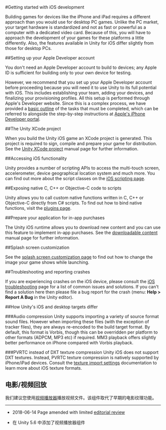 #Getting started with iOS development

Building games for devices like the iPhone and iPad requires a different approach than you would use for desktop PC games. Unlike the PC market, your target hardware is standardized and not as fast or powerful as a computer with a dedicated video card. Because of this, you will have to approach the development of your games for these platforms a little differently. Also, the features available in Unity for iOS differ slightly from those for desktop PCs.

##Setting up your Apple Developer account

You don't need an Apple Developer account to build to devices; any Apple ID is sufficient for building only to your own device for testing. 

However, we recommend that you set up your Apple Developer account before proceeding because you will need it to use Unity to its full potential with iOS. This includes establishing your team, adding your devices, and finalizing your provisioning profiles. All this setup is performed through Apple's Developer website. Since this is a complex process, we have provided a [basic outline](iphone-accountsetup.html) of the tasks that must be completed, which can be referred to alongside the step-by-step instructions at [Apple's iPhone Developer portal](http://developer.apple.com/iphone).



##The Unity XCode project

When you build the Unity iOS game an XCode project is generated. This project is required to sign, compile and prepare your game for distribution. See the [Unity XCode project](StructureOfXcodeProject.html) manual page for further information.



##Accessing iOS functionality

Unity provides a number of scripting APIs to access the multi-touch screen, accelerometer, device geographical location system and much more. You can find out more about the script classes on the [iOS scripting page](iphone-API.html).



##Exposing native C, C++ or Objective-C code to scripts

Unity allows you to call custom native functions written in C, C++ or Objective-C directly from C# scripts. To find out how to bind native functions, visit the [plugins page](Plugins.html).



##Prepare your application for in-app purchases

The Unity iOS runtime allows you to download new content and you can use this feature to implement in-app purchases. See the [downloadable content](iphone-Downloadable-Content.html) manual page for further information.


##Splash screen customization

See the [splash screen customization page](MobileCustomizeSplashScreen.html) to find out how to change the image your game shows while launching.


##Troubleshooting and reporting crashes

If you are experiencing crashes on the iOS device, please consult the [iOS troubleshooting](TroubleShootingIPhone.html) page for a list of common issues and solutions. If you can't find a solution here then please file a bug report for the crash (menu: __Help &gt; Report A Bug__ in the Unity editor).



##How Unity's iOS and desktop targets differ

###Audio compression
Unity supports importing a variety of source format sound files. However when importing these files (with the exception of tracker files), they are always re-encoded to the build target format. By default, this format is Vorbis, though this can be overridden per platform to other formats (ADPCM, MP3 etc) if required. MM3 playback offers slightly better performance on iPhone compared with Vorbis playback.

###PVRTC instead of DXT texture compression
Unity iOS does not support DXT textures. Instead, PVRTC texture compression is natively supported by iPhone/iPad devices. Consult the [texture import settings](class-TextureImporter.html) documentation to learn more about iOS texture formats.


## 电影/视频回放

我们建议您使用[视频播放器](https://docs.unity3d.com/Manual/VideoPlayer.html)播放视频文件。该组件取代了早期的电影纹理功能。

---

* <span class="page-edit">2018-06-14 Page amended with limited [editorial review](DocumentationEditorialReview.html)
</span>

* <span class="page-history">在 Unity 5.6 中添加了视频播放器组件</span>


